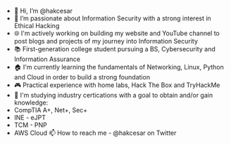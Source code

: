 - 👋 Hi, I’m @hakcesar
- 👀 I’m passionate about Information Security with a strong interest in Ethical Hacking
- 🌐 I'm actively working on building my website and YouTube channel to post blogs and projects of my journey into Information Security
- 📚 First-generation college student pursuing a BS, Cybersecurity and Information Assurance
- 🏠 I'm currently learning the fundamentals of Networking, Linux, Python and Cloud in order to build a strong foundation
- 🎮 Practical experience with home labs, Hack The Box and TryHackMe
- 📜 I'm studying industry certications with a goal to obtain and/or gain knowledge:
- CompTIA A+, Net+, Sec+
- INE - eJPT
- TCM - PNP
- AWS Cloud
📫 How to reach me - @hakcesar on Twitter
<!---
cesarblad/cesarblad is a ✨ special ✨ repository because its `README.md` (this file) appears on your GitHub profile.
You can click the Preview link to take a look at your changes.
--->
